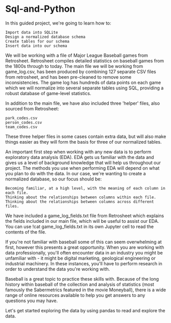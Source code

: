 # Sql-and-Python

In this guided project, we're going to learn how to:

    Import data into SQLite
    Design a normalized database schema
    Create tables for our schema
    Insert data into our schema

We will be working with a file of Major League Baseball games from Retrosheet. Retrosheet compiles detailed statistics on baseball games from the 1800s through to today. The main file we will be working from game_log.csv, has been produced by combining 127 separate CSV files from retrosheet, and has been pre-cleaned to remove some inconsistencies. The game log has hundreds of data points on each game which we will normalize into several separate tables using SQL, providing a robust database of game-level statistics.

In addition to the main file, we have also included three 'helper' files, also sourced from Retrosheet:

    park_codes.csv
    person_codes.csv
    team_codes.csv

These three helper files in some cases contain extra data, but will also make things easier as they will form the basis for three of our normalized tables.

An important first step when working with any new data is to perform exploratory data analysis (EDA). EDA gets us familiar with the data and gives us a level of background knowledge that will help us throughout our project. The methods you use when performing EDA will depend on what you plan to do with the data. In our case, we're wanting to create a normalized database, so our focus should be:

    Becoming familiar, at a high level, with the meaning of each column in each file.
    Thinking about the relationships between columns within each file.
    Thinking about the relationships between columns across different files.

We have included a game_log_fields.txt file from Retrosheet which explains the fields included in our main file, which will be useful to assist our EDA. You can use !cat game_log_fields.txt in its own Jupyter cell to read the contents of the file.

If you're not familiar with baseball some of this can seem overwhelming at first, however this presents a great opportunity. When you are working with data professionally, you'll often encounter data in an industry you might be unfamiliar with - it might be digital marketing, geological engineering or industrial machinery. In these instances, you'll have to perform research in order to understand the data you're working with.

Baseball is a great topic to practice these skills with. Because of the long history within baseball of the collection and analysis of statistics (most famously the Sabermetrics featured in the movie Moneyball), there is a wide range of online resources available to help you get answers to any questions you may have.

Let's get started exploring the data by using pandas to read and explore the data. 
